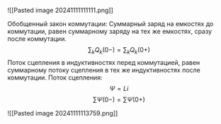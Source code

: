 ![[Pasted image 20241111111111.png]]

Обобщенный закон коммутации:
Суммарный заряд на емкостях до коммутации, равен суммарному заряду на тех же емкостях, сразу после коммутации.
$$\sum_k Q_k(0-) = \sum_k Q_k(0+)$$
Поток сцепления в индуктивностях перед коммутацией, равен суммарному потоку сцепления в тех же индуктивностях после коммутации.
Поток сцепления:
$$\Psi = Li$$
$$\sum \Psi(0-) = \sum \Psi(0+)$$

![[Pasted image 20241111113759.png]]